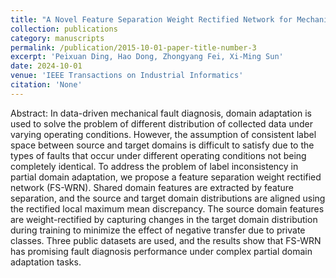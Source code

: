 ```yaml
---
title: "A Novel Feature Separation Weight Rectified Network for Mechanical Fault Diagnosis Under Partial Domain Adaptation"
collection: publications
category: manuscripts
permalink: /publication/2015-10-01-paper-title-number-3
excerpt: 'Peixuan Ding, Hao Dong, Zhongyang Fei, Xi-Ming Sun'
date: 2024-10-01
venue: 'IEEE Transactions on Industrial Informatics'
citation: 'None'
---
```


Abstract:
In data-driven mechanical fault diagnosis, domain adaptation is used to solve the problem of different distribution of collected data under varying operating conditions. However, the assumption of consistent label space between source and target domains is difficult to satisfy due to the types of faults that occur under different operating conditions not being completely identical. To address the problem of label inconsistency in partial domain adaptation, we propose a feature separation weight rectified network (FS-WRN). Shared domain features are extracted by feature separation, and the source and target domain distributions are aligned using the rectified local maximum mean discrepancy. The source domain features are weight-rectified by capturing changes in the target domain distribution during training to minimize the effect of negative transfer due to private classes. Three public datasets are used, and the results show that FS-WRN has promising fault diagnosis performance under complex partial domain adaptation tasks.
